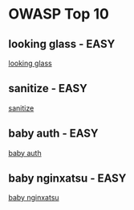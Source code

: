# OWASP Top 10

## looking glass - EASY

[looking glass](../Challenges/Web/looking%20glass/)

## sanitize - EASY

[sanitize](../Challenges/Web/sanitize/)

## baby auth - EASY

[baby auth](../Challenges/Web/baby%20auth/)

## baby nginxatsu - EASY

[baby nginxatsu](../Challenges/Web/baby%20nginxatsu/)
